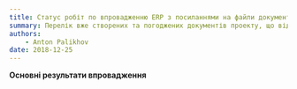 ```yaml
---
title: Статус робіт по впровадженню ERP з посиланнями на файли документів
summary: Перелік вже створених та погоджених документів проекту, що відповідають поточному стану виконання робіт
authors:
    - Anton Palikhov
date: 2018-12-25
---
```

**Основні результати впровадження**

